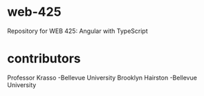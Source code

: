 # web-425
Repository for WEB 425: Angular with TypeScript
# contributors
Professor Krasso -Bellevue University
Brooklyn Hairston -Bellevue University
